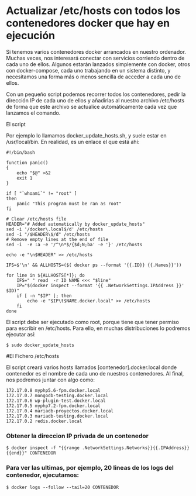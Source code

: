 

# Actualizar /etc/hosts con todos los contenedores docker que hay en ejecución

Si tenemos varios contenedores docker arrancados en nuestro ordenador. Muchas veces, nos interesará conectar con servicios corriendo dentro de cada uno de ellos. Algunos estarán lanzados simplemente con docker, otros con docker-compose, cada uno trabajando en un sistema distinto, y necesitamos una forma más o menos sencilla de acceder a cada uno de ellos.

Con un pequeño script podemos recorrer todos los contenedores, pedir la dirección IP de cada uno de ellos y añadirlas al nuestro archivo /etc/hosts de forma que este archivo se actualice automáticamente cada vez que lanzamos el comando.

El script

Por ejemplo lo llamamos docker_update_hosts.sh, y suele estar en /usr/local/bin. En realidad, es un enlace el que está ahí:
```
#!/bin/bash

function panic()
{
    echo "$@" >&2
    exit 1
}

if [ "`whoami`" != "root" ]
then
    panic "This program must be ran as root"
fi

# Clear /etc/hosts file
HEADER="# Added automatically by docker_update_hosts"
sed -i '/docker\.local$/d' /etc/hosts
sed -i "/$HEADER\$/d" /etc/hosts
# Remove empty lines at the end of file
sed -i  -e :a -e '/^\n*$/{$d;N;ba' -e '}' /etc/hosts

echo -e "\n$HEADER" >> /etc/hosts

IFS=$'\n' && ALLHOSTS=($( docker ps --format '{{.ID}} {{.Names}}'))

for line in ${ALLHOSTS[*]}; do
    IFS=" " read  -r ID NAME <<< "$line"
    IP="$(docker inspect --format '{{ .NetworkSettings.IPAddress }}' $ID)"
    if [ -n "$IP" ]; then
        echo -e "$IP\t$NAME.docker.local" >> /etc/hosts
    fi
done
```

El script debe ser ejecutado como root, porque tiene que tener permiso para escribir en /etc/hosts. Para ello, en muchas distribuciones lo podremos ejecutar así:

    $ sudo docker_update_hosts

#El Fichero /etc/hosts

El script creará varios hosts llamados [contenedor].docker.local donde contenedor es el nombre de cada uno de nuestros contenedores. Al final, nos podremos juntar con algo como:

    172.17.0.8 myphp5.6-fpm.docker.local
    172.17.0.7 mongodb-testing.docker.local
    172.17.0.6 wp-plugin-test.docker.local
    172.17.0.5 myphp7.2-fpm.docker.local
    172.17.0.4 mariadb-proyectos.docker.local
    172.17.0.3 mariadb-testing.docker.local
    172.17.0.2 redis.docker.local



### Obtener la direccion IP privada de un contenedor

    $ docker inspect -f "{{range .NetworkSettings.Networks}}{{.IPAddress}}{{end}}" CONTENEDOR

### Para ver las ultimas, por ejemplo, 20 lineas de los logs del contenedor, ejecutamos:

```markdown
$ docker logs --follow --tail=20 CONTENEDOR
```
